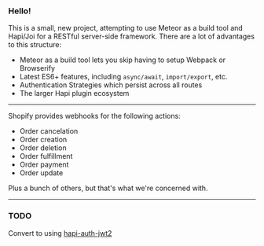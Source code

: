 ### Hello!

This is a small, new project, attempting to use Meteor as a build tool and Hapi/Joi for
a RESTful server-side framework. There are a lot of advantages to this structure:

- Meteor as a build tool lets you skip having to setup Webpack or Browserify
- Latest ES6+ features, including `async/await`, `import/export`, etc.
- Authentication Strategies which persist across all routes
- The larger Hapi plugin ecosystem

---

Shopify provides webhooks for the following actions:

- Order cancelation
- Order creation
- Order deletion
- Order fulfillment
- Order payment
- Order update

Plus a bunch of others, but that's what we're concerned with.


---

### TODO

Convert to using [hapi-auth-jwt2](https://github.com/dwyl/hapi-auth-jwt2)
